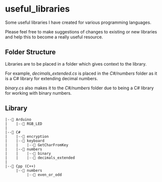 # useful_libraries
 Some useful libraries I have created for various programming languages.

 Please feel free to make suggestions of changes to existing or new libraries and help this to become a really useful resource.

 ## Folder Structure
 Libraries are to be placed in a folder which gives context to the library.

 For example, *decimals_extended.cs* is placed in the *C#/numbers* folder as it is a C# library for extending decimal numbers.

 *binary.cs* also makes it to the *C#/numbers* folder due to being a C# library for working with binary numbers.

## Library
```
|--📂 Arduino
|    |--📂 RGB_LED
|
|--📂 C#
|    |--📂 encryption
|    |--📂 keyboard
|    |    |--📂 GetCharFromKey
|    |--📂 numbers
|    |    |--📂 binary
|    |    |--📂 decimals_extended
|
|--📂 Cpp (C++)
     |--📂 numbers
          |--📂 even_or_odd
```
